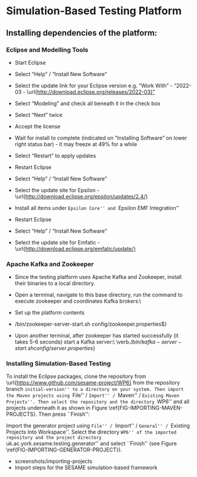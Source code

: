 # Simulation-Based Testing Platform

## Installing dependencies of the platform:

### Eclipse and Modelling Tools
- Start Eclipse
- Select “Help” / “Install New Software”
- Select the update link for your Eclipse version e.g. “Work With” - “2022-03 - \url{http://download.eclipse.org/releases/2022-03}”
- Select “Modeling” and check all beneath it in the check box
- Select “Next” twice
- Accept the license
- Wait for install to complete (indicated on “Installing Software” on lower right status bar) - it may freeze at 49\% for a while
- Select “Restart” to apply updates

- Restart Eclipse
- Select “Help” / “Install New Software”
- Select the update site for Epsilon - \url{http://download.eclipse.org/epsilon/updates/2.4/}
- Install all items under ``Epsilon Core'' and ``Epsilon EMF Integration''

- Restart Eclipse
- Select “Help” / “Install New Software”
- Select the update site for Emfatic - \url{http://download.eclipse.org/emfatic/update/}

### Apache Kafka and Zookeeper

- Since the testing platform uses Apache Kafka and Zookeeper, install their binaries to a local directory.
- Open a terminal, navigate to this base directory, run the command to execute zookeeper and coordinates Kafka brokers:\\
- Set up the platform contents

- /bin/zookeeper-server-start.sh config/zookeeper.properties$}
- Upon another terminal, after zookeeper has started successfully (it takes 5-6 seconds) start a Kafka server:\\
  \verb$./bin/kafka-server-start.sh config/server.properties$}

### Installing Simulation-Based Testing 

To install the Eclipse packages, clone the repository from
\url{https://www.github.com/sesame-project/WP6} from the repository
branch ``initial-version'' to a directory on your system. Then
import the Maven projects using ``File'' / ``Import'' / ``Maven'' /
``Existing Maven Projects''. Then select the repository and the
directory ``WP6'' and all projects underneath it as shown in Figure
\ref{FIG-IMPORTING-MAVEN-PROJECTS}. Then press ``Finish'':

Import the generator project using ``File'' / ``Import'' / ``General''
/ ``Existing Projects Into Workspace''. Select the directory ``WP6''
of the imported repository and the project directory
``uk.ac.york.sesame.testing.generator'' and select ``Finish'' (see
Figure \ref{FIG-IMPORTING-GENERATOR-PROJECT}).

- screenshots/importing-projects
- Import steps for the SESAME simulation-based framework

